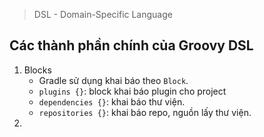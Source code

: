 > DSL - Domain-Specific Language

## Các thành phần chính của Groovy DSL

1. Blocks
	- Gradle sử dụng khai báo theo `Block`.
	- `plugins {}`: block khai báo plugin cho project
	- `dependencies {}`: khai báo thư viện.
	- `repositories {}`: khai báo repo, nguồn lấy thư viện.
2. 